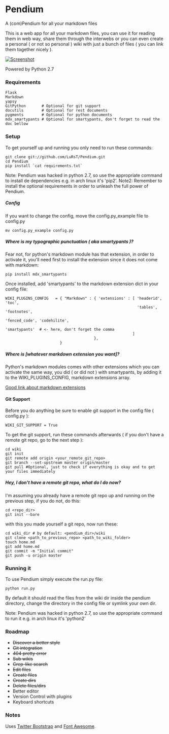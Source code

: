 # Pendium

A (com)Pendium for all your markdown files

This is a web app for all your markdown files, you can use it for reading them in web way, share them through the interwebs or you can even create a personal ( or not so personal ) wiki with just a bunch of files ( you can link them together nicely ).

[![Screenshot](http://i.imgur.com/gxCYN8Rl.png)](http://i.imgur.com/gxCYN8R.png)

Powered by Python 2.7

### Requirements

    Flask
    Markdown
    yapsy
    GitPython       # Optional for git support
    docutils        # Optional for rest documents
    pygments        # Optional for python documents
    mdx_smartypants # Optional for smartypants, don't forget to read the doc bellow

### Setup

To get yourself up and running you only need to run these commands:

    git clone git://github.com/LuRsT/Pendium.git
    cd Pendium
    pip install `cat requirements.txt`

Note: Pendium was hacked in python 2.7, so use the appropriate command to install de dependencies e.g. in arch linux it's 'pip2'.
Note2: Remember to install the optional requirements in order to unleash the full power of Pendium.

##### Config

If you want to change the config, move the config.py\_example file to config.py

    mv config.py_example config.py

##### Where is my typographic punctuation ( aka smartypants )?

Fear not, for python's markdown module has that extension, in order to activate it, you'll need first to install the extension since it does not come with markdown:

    pip install mdx_smartypants

Once installed, add 'smartypants' to the markdown extension dict in your config file:

    WIKI_PLUGINS_CONFIG   = { "Markdown" : { 'extensions' : [ 'headerid', 'toc',
                                                              'tables', 'footnotes',
                                                              'fenced_code', 'codehilite',
                                                              'smartypants'  # <- here, don't forget the comma
                                                            ]
                                           },
                            }

##### Where is [whatever markdown extension you want]?

Python's markdown modules comes with other extensions which you can activate the same way, you did ( or did not ) with smartypants, by adding it to the WIKI_PLUGINS_CONFIG, markdown extensions array.

[Good link about markdown extensions](http://packages.python.org/Markdown/extensions/extra.html)

#### Git Support

Before you do anything be sure to enable git support in the config file ( config.py ):

    WIKI_GIT_SUPPORT = True

To get the git support, run these commands afterwards ( if you don't have a remote git repo, go to the next step ):

    cd wiki
    git init
    git remote add origin <your_remote_git_repo>
    git branch --set-upstream master origin/master
    git pull #Optional, just to check if everything is okay and to get your files immediately

##### Hey, I don't have a remote git repo, what do I do now?

I'm assuming you already have a remote git repo up and running on the previous step, if you do not, do this:

    cd <repo_dir>
    git init --bare

with this you made yourself a git repo, now run these:

    cd wiki_dir # by default: <pendium_dir>/wiki
    git clone <path_to_previous_repo> <path_to_wiki_folder>
    touch home.md
    git add home.md
    git commit -m "Initial commit"
    git push -u origin master

### Running it

To use Pendium simply execute the run.py file:

    python run.py

By default it should read the files from the wiki dir inside the pendium directory, change the directory in the config file or symlink your own dir.

Note: Pendium was hacked in python 2.7, so use the appropriate command to run it e.g. in arch linux it's 'python2'

### Roadmap

* ~~Discover a better style~~
* ~~Git integration~~
* ~~404 pretty error~~
* ~~Sub wikis~~
* ~~Grep-like search~~
* ~~Edit files~~
* ~~Create files~~
* ~~Create dirs~~
* ~~Delete files/dirs~~
* Better editor
* Version Control with plugins
* Keyboard shortcuts

### Notes

Uses [Twitter Bootstrap](http://twitter.github.com/bootstrap/) and [Font Awesome](http://fortawesome.github.com/Font-Awesome/).
